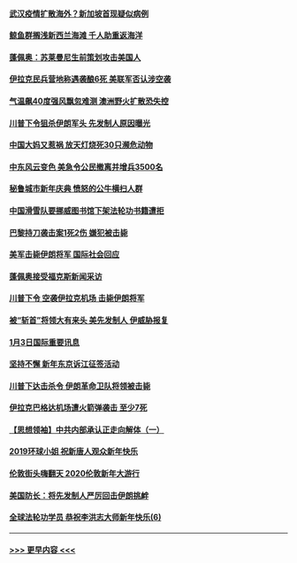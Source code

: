 #### [武汉疫情扩散海外？新加坡首现疑似病例](../pages/prog202/a102745347.md?t=01050755) 
#### [鲸鱼群搁浅新西兰海滩 千人助重返海洋](../pages/prog202/a102745257.md?t=01050755) 
#### [蓬佩奥：苏莱曼尼生前策划攻击美国人](../pages/prog202/a102745305.md?t=01050755) 
#### [伊拉克民兵营地称遇袭酿6死 美联军否认涉空袭](../pages/prog202/a102745093.md?t=01050755) 
#### [气温飙40度强风飘忽难测 澳洲野火扩散恐失控](../pages/prog202/a102744951.md?t=01050755) 
#### [川普下令狙杀伊朗军头 先发制人原因曝光](../pages/prog202/a102744900.md?t=01050755) 
#### [中国大妈又惹祸 放天灯烧死30只濒危动物](../pages/prog202/a102744899.md?t=01050755) 
#### [中东风云变色 美急令公民撤离并增兵3500名](../pages/prog202/a102744827.md?t=01050755) 
#### [秘鲁城市新年庆典 愤怒的公牛横扫人群](../pages/prog202/a102744618.md?t=01050755) 
#### [中国滑雪队要挪威图书馆下架法轮功书籍遭拒](../pages/prog202/a102744639.md?t=01050755) 
#### [巴黎持刀袭击案1死2伤 嫌犯被击毙](../pages/prog202/a102744566.md?t=01050755) 
#### [美军击毙伊朗将军 国际社会回应](../pages/prog202/a102744485.md?t=01050755) 
#### [蓬佩奥接受福克斯新闻采访](../pages/prog202/a102744480.md?t=01050755) 
#### [川普下令 空袭伊拉克机场 击毙伊朗将军](../pages/prog202/a102744470.md?t=01050755) 
#### [被“斩首”将领大有来头 美先发制人 伊威胁报复](../pages/prog202/a102744454.md?t=01050755) 
#### [1月3日国际重要讯息](../pages/prog202/a102744301.md?t=01050755) 
#### [坚持不懈 新年东京诉江征签活动](../pages/prog202/a102744303.md?t=01050755) 
#### [川普下达击杀令 伊朗革命卫队将领被击毙](../pages/prog202/a102741911.md?t=01050755) 
#### [伊拉克巴格达机场遭火箭弹袭击 至少7死](../pages/prog202/a102744115.md?t=01050755) 
#### [【思想领袖】中共内部承认正走向解体（一）](../pages/prog202/a102744097.md?t=01050755) 
#### [2019环球小姐 祝新唐人观众新年快乐](../pages/prog202/a102744043.md?t=01050755) 
#### [伦敦街头嗨翻天 2020伦敦新年大游行](../pages/prog202/a102743925.md?t=01050755) 
#### [美国防长：将先发制人严厉回击伊朗挑衅](../pages/prog202/a102743930.md?t=01050755) 
#### [全球法轮功学员 恭祝李洪志大师新年快乐(6)](../pages/prog202/a102743899.md?t=01050755) 

----
#### [ >>> 更早内容 <<< ](../indexes/prog202-earlier.md)
